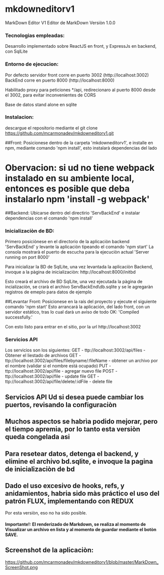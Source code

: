 # mkdowneditorv1
MarkDown Editor V1
Editor de MarkDown Versiòn 1.0.0 


### Tecnologias empleadas:

Desarrollo implementado sobre ReactJS en front, y ExpressJs en backend, con SqlLite

### Entorno de ejecucion:

Por defecto servidor front corre en puerto 3002 (http://localhost:3002)
BackEnd corre en puerto 8000 (http://localhost:8000)

Habilitado proxy para peticiones */api, redirecionaro al puerto 8000 desde el 3002, para evitar inconvenientes de CORS

Base de datos stand alone en sqlite

### Instalacion:

descargue el repositorio mediante el git clone https://github.com/mcarmonadev/mkdowneditorv1.git

##Front:
Posicionese dentro de la carpeta 'mkdowneditorv1', e installe en npm, mediante comando 'npm install', esto instalarà dependencias del lado 
# Obervacion: si ud no tiene webpack instalado en su ambiente local, entonces es posible que deba instalarlo npm 'install -g webpack'

##Backend:
Ubicarse dentro del directirio 'ServBackEnd' e instalar dependencias con el comando 'npm install'


### Inicializaciòn de BD:
Primero posiciònese en el directorio de la aplicaciòn backend 'ServBackEnd' y levante la aplicaciòn tipeando el comando 'npm start'
La consola mostrarà el puerto de escucha para la ejecuciòn actual 'Server running on port 8000'

Para inicializar la BD de SqlLite, una vez levantada la aplicaciòn Backend, invoque a la pàgina de inicializaciòn:
http://localhost:8000/initbd

Esto crearà el archivo de BD SqlLite, una vez ejecutada la pàgina de incializaciòn, se crarà el archivo
ServBackEnd\db.sqlite y se le agregaràn registros de emeplo para datos de ejemplo

##Levantar Front:
Posicionese en la raís del proyecto y ejecute el siguiente comando 'npm start'
Esto arrancará la aplicación, del lado front, con un servidor estático, tras lo cual darà un aviso de todo OK: 'Compiled successfully.'

Con esto listo para entrar en el sitio, por la url
http://localhost:3002

### Servicios API

Los servicios son los siguientes:
GET - ttp://localhost:3002/api/files  - Obtener el liestado de archivos
GET - ttp://localhost:3002/api/files/filebyname/:fileName   - obtener un archivo por el nombre (validar si el nombre está ocupado)
PUT - ttp://localhost:3002/api/file     -  agregar nuevo file 
POST - ttp://localhost:3002/api/file    -  update file
GET - ttp://localhost:3002/api/file/delete/:idFile     -  delete file

## Servicios API Ud si desea puede cambiar los puertos, revisando la configuraciòn
## Muchos aspectos se habrìa podido mejorar, pero el tiempo apremia, por lo tanto esta versiòn queda congelada asi

## Para resetear datos, detenga el backend, y elimine el archivo bd.sqlite, e invoque la pagina de inicializaciòn de bd

## Dado el uso excesivo de hooks, refs, y anidamientos, habria sido màs práctico el uso del patrón FLUX, implementando con REDUX
Por esta versiòn, eso no ha sido posible.

#### Importante!: El renderizado de Markdown, se realiza al momento de Visualizar un archivo en lista y al momento de guardar mediante el botòn SAVE.

## Screenshot de la aplicaciòn:
https://github.com/mcarmonadev/mkdowneditorv1/blob/master/MarkDown_ScreenShot.png








